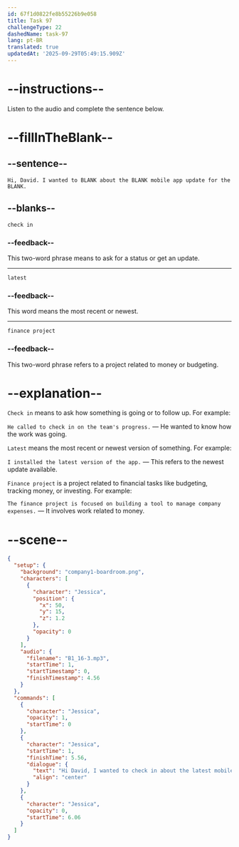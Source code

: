 ```yaml
---
id: 67f1d0822fe8b55226b9e058
title: Task 97
challengeType: 22
dashedName: task-97
lang: pt-BR
translated: true
updatedAt: '2025-09-29T05:49:15.909Z'
---
```


<!-- (Audio) Jessica: Hi, David. I wanted to check in about the latest mobile app update for the finance project. -->

# --instructions--

Listen to the audio and complete the sentence below.

# --fillInTheBlank--

## --sentence--

`Hi, David. I wanted to BLANK about the BLANK mobile app update for the BLANK.`

## --blanks--

`check in`

### --feedback--

This two-word phrase means to ask for a status or get an update.

---

`latest`

### --feedback--

This word means the most recent or newest.

---

`finance project`

### --feedback--

This two-word phrase refers to a project related to money or budgeting.

# --explanation--

`Check in` means to ask how something is going or to follow up. For example:

`He called to check in on the team's progress.` — He wanted to know how the work was going.

`Latest` means the most recent or newest version of something. For example:

`I installed the latest version of the app.` — This refers to the newest update available.

`Finance project` is a project related to financial tasks like budgeting, tracking money, or investing. For example:

`The finance project is focused on building a tool to manage company expenses.` — It involves work related to money.

# --scene--

```json
{
  "setup": {
    "background": "company1-boardroom.png",
    "characters": [
      {
        "character": "Jessica",
        "position": {
          "x": 50,
          "y": 15,
          "z": 1.2
        },
        "opacity": 0
      }
    ],
    "audio": {
      "filename": "B1_16-3.mp3",
      "startTime": 1,
      "startTimestamp": 0,
      "finishTimestamp": 4.56
    }
  },
  "commands": [
    {
      "character": "Jessica",
      "opacity": 1,
      "startTime": 0
    },
    {
      "character": "Jessica",
      "startTime": 1,
      "finishTime": 5.56,
      "dialogue": {
        "text": "Hi David, I wanted to check in about the latest mobile app update for the finance project.",
        "align": "center"
      }
    },
    {
      "character": "Jessica",
      "opacity": 0,
      "startTime": 6.06
    }
  ]
}
```
